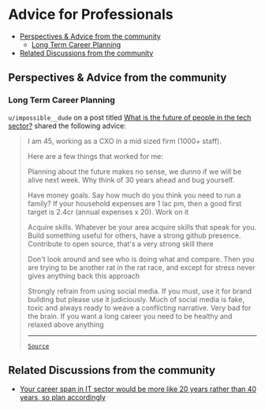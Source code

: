 <!-- omit from toc -->
# Advice for Professionals

- [Perspectives \& Advice from the community](#perspectives--advice-from-the-community)
  - [Long Term Career Planning](#long-term-career-planning)
- [Related Discussions from the community](#related-discussions-from-the-community)

## Perspectives & Advice from the community

### Long Term Career Planning

`u/impossible__dude` on a post titled [What is the future of people in the tech sector?](https://www.reddit.com/r/developersIndia/comments/18ma6fw/what_is_the_future_of_people_in_the_tech_sector/) shared the following advice:

<blockquote>

I am 45, working as a CXO in a mid sized firm (1000+ staff).

Here are a few things that worked for me:

Planning about the future makes no sense, we dunno if we will be alive next week. Why think of 30 years ahead and bug yourself.

Have money goals. Say how much do you think you need to run a family? If your household expenses are 1 lac pm, then a good first target is 2.4cr (annual expenses x 20). Work on it

Acquire skills. Whatever be your area acquire skills that speak for you. Build something useful for others, have a strong github presence. Contribute to open source, that's a very strong skill there

Don't look around and see who is doing what and compare. Then you are trying to be another rat in the rat race, and except for stress never gives anything back this approach

Strongly refrain from using social media. If you must, use it for brand building but please use it judiciously. Much of social media is fake, toxic and always ready to weave a conflicting narrative. Very bad for the brain. If you want a long career you need to be healthy and relaxed above anything

---

[`Source`](https://www.reddit.com/r/developersIndia/comments/18ma6fw/comment/ke4fl3a/)

</blockquote>

## Related Discussions from the community

- [Your career span in IT sector would be more like 20 years rather than 40 years, so plan accordingly](https://www.reddit.com/r/developersIndia/comments/1bx1yx4/your_career_span_in_it_sector_would_be_more_like/)